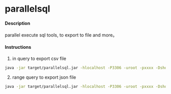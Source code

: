 # parallelsql

#### Description
parallel execute sql tools, to export to file and more。

#### Instructions

1.  in query to export csv file
```bash
java -jar target/parallelsql.jar -hlocalhost -P3306 -uroot -pxxxx -Dshop --sql "select * from order where (order_id,user_id) in (#{in})" --inFile "C:\infile.txt" --batchSize 10 -v -k -r -o temp.csv
```
2.  range query to export json file
```bash
java -jar target/parallelsql.jar -hlocalhost -P3306 -uroot -pxxxx -Dshop --sql "select * from order where add_time >= #{start} and add_time < #{end} limit 1" --rangeStart 1610087881 --rangeEnd 1610141407 --rangeSpan 10000 -v -k -r -o temp.json
```
